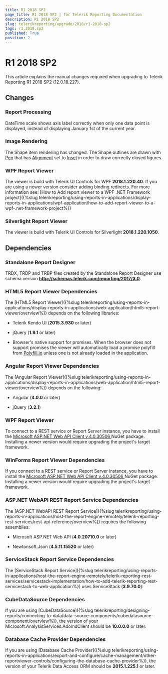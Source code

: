 ```yaml
---
title: R1 2018 SP2
page_title: R1 2018 SP2 | for Telerik Reporting Documentation
description: R1 2018 SP2
slug: telerikreporting/upgrade/2018/r1-2018-sp2
tags: r1,2018,sp2
published: True
position: 2
---
```


# R1 2018 SP2



This article explains the manual changes required when upgrading to Telerik Reporting R1 2018 SP2 (12.0.18.227).

## Changes

### Report Processing

DateTime scale shows axis label correctly when only one data point is displayed, instead of displaying January 1st of the current year.
            

### Image Rendering

The Shape item rendering has changed. The Shape outlines are drawn with
              [Pen](https://msdn.microsoft.com/en-us/library/system.drawing.pen(v=vs.110).aspx)
              that has
              [Alignment](https://msdn.microsoft.com/en-us/library/system.drawing.pen.alignment(v=vs.110).aspx)
              set to
              [Inset](https://msdn.microsoft.com/en-us/library/z62ath7a(v=vs.110).aspx) in order to draw correctly closed figures.
            

### WPF Report Viewer

The viewer is build with Telerik UI Controls for WPF __2018.1.220.40__. 
              If you are using a newer version consider adding binding redirects. For more information see:
              [How to Add report viewer to a WPF .NET Framework project]({%slug telerikreporting/using-reports-in-applications/display-reports-in-applications/wpf-application/how-to-add-report-viewer-to-a-wpf-.net-framework-project%})

### Silverlight Report Viewer

The viewer is build with Telerik UI Controls for Silverlight __2018.1.220.1050__.
            

## Dependencies

### Standalone Report Designer

TRDX, TRDP and TRBP files created by the Standalone Report Designer use schema version
              __http://schemas.telerik.com/reporting/2017/3.0__.
            

### HTML5 Report Viewer Dependencies

The [HTML5 Report Viewer]({%slug telerikreporting/using-reports-in-applications/display-reports-in-applications/web-application/html5-report-viewer/overview%}) depends on the following libraries:
            

* Telerik Kendo UI (__2015.3.930__ or later)
                

* jQuery (__1.9.1__ or later)
                

* Browser's native support for promises. When the browser does not support promises
                  the viewer will automatically load a promise polyfill from [Polyfill.io](https://polyfill.io) unless one is not already loaded in the application.
                

### Angular Report Viewer Dependencies

The [Angular Report Viewer]({%slug telerikreporting/using-reports-in-applications/display-reports-in-applications/web-application/html5-report-viewer/overview%}) depends on the following:
            

* Angular (__4.0.0__ or later)
                

* jQuery (__3.2.1__)
                

### WPF Report Viewer

To connect to a REST service or Report Server instance, you have to install the
              [
                  Microsoft ASP.NET Web API Client v.4.0.30506
                ](
                  https://www.nuget.org/packages/Microsoft.AspNet.WebApi.Client/4.0.30506
                ) NuGet package. Installing a newer version would require upgrading the project's target framework.
            

### WinForms Report Viewer Dependencies

If you connect to a REST service or Report Server instance, you have to install the
              [
                  Microsoft ASP.NET Web API Client v.4.0.30506
                ](
                  https://www.nuget.org/packages/Microsoft.AspNet.WebApi.Client/4.0.30506
                ) NuGet package. Installing a newer version would require upgrading the project's target framework.
            

### ASP.NET WebAPI REST Report Service Dependencies

The [ASP.NET WebAPI REST Report Service]({%slug telerikreporting/using-reports-in-applications/host-the-report-engine-remotely/telerik-reporting-rest-services/rest-api-reference/overview%}) requires the following assemblies:
            

* Microsoft ASP.NET Web API (__4.0.20710.0__ or later)
                

* Newtonsoft.Json (__4.5.11.15520__ or later)
                

### ServiceStack Report Service Dependencies

The [ServiceStack Report Service]({%slug telerikreporting/using-reports-in-applications/host-the-report-engine-remotely/telerik-reporting-rest-services/servicestack-implementation/how-to-add-telerik-reporting-rest-servicestack-to-web-application%}) uses
              ServiceStack (__3.9.70.0__):
            

### CubeDataSource Dependencies

If you are using [CubeDataSource]({%slug telerikreporting/designing-reports/connecting-to-data/data-source-components/cubedatasource-component/overview%}), the version of your
              Microsoft.AnalysisServices.AdomdClient should be __10.0.0.0__ or later.
            

### Database Cache Provider Dependencies

If you are using [Database Cache Provider]({%slug telerikreporting/using-reports-in-applications/export-and-configure/cache-management/other-reportviewer-controls/configuring-the-database-cache-provider%}), the version of your
              Telerik Data Access ORM should be __2015.1.225.1__ or later.
            
